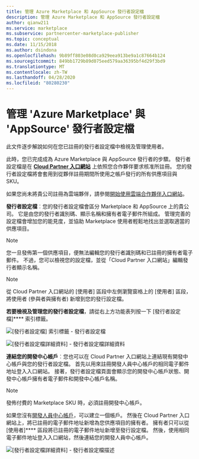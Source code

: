 ```yaml
---
title: 管理 Azure Marketplace 和 AppSource 發行者設定檔
description: 管理 Azure Marketplace 和 AppSource 發行者設定檔
author: qianw211
ms.service: marketplace
ms.subservice: partnercenter-marketplace-publisher
ms.topic: conceptual
ms.date: 11/15/2018
ms.author: dsindona
ms.openlocfilehash: 9b89ff803e08d0ca929eea913be9a1c87664b124
ms.sourcegitcommit: 849bb1729b89d075eed579aa36395bf4d29f3bd9
ms.translationtype: MT
ms.contentlocale: zh-TW
ms.lasthandoff: 04/28/2020
ms.locfileid: "80280230"
---
```

# <a name="manage-azure-marketplace-and-appsource-publisher-profile"></a>管理 'Azure Marketplace' 與 'AppSource' 發行者設定檔

此文件逐步解說如何在您已註冊的發行者設定檔中檢視及管理使用者。

此時，您已完成成為 Azure Marketplace 與 AppSource 發行者的步驟。 發行者設定檔是在 **[Cloud Partner 入口網站](https://cloudpartner.azure.com/)** 上依照您合作夥伴要求核准所註冊。 您的發行者設定檔將會套用到從夥伴註冊期間所使用之帳戶發行的所有供應項目與 SKU。

如果您尚未將貴公司註冊為雲端夥伴，請參閱[開始使用雲端合作夥伴入口網站](https://docs.microsoft.com/azure/marketplace/cloud-partner-portal-orig/cloud-partner-portal-getting-started-with-the-cloud-partner-portal)。

**發行者設定檔**︰您的發行者設定檔會區分 Marketplace 和 AppSource 上的貴公司。 它是由您的發行者識別碼、顯示名稱和擁有者電子郵件所組成。 管理完善的設定檔會增加您的能見度，並協助 Marketplace 使用者輕鬆地找出並選取適當的供應項目。

> [!NOTE]
> 您一旦發佈第一個供應項目，便無法編輯您的發行者識別碼和已註冊的擁有者電子郵件。 不過，您可以檢視您的設定檔，並從「Cloud Partner 入口網站」編輯發行者顯示名稱。

<!-- Dummy comment added to suppress MD linter warning -->

> [!NOTE]
> 從 Cloud Partner 入口網站的 [使用者] 區段中左側瀏覽窗格上的 [使用者] 區段，將使用者 (參與者與擁有者) 新增到您的發行設定檔。

**若要檢視及管理您的發行者設定檔**，請從右上方功能表列按一下 [發行者設定檔]**** 索引標籤。

![[發行者設定檔] 索引標籤 - 發行者設定檔](./media/cloud-partner-portal-how-to-manage-publisher-profile/publisherprofilenew.png)

![[發行者設定檔詳細資料] - 發行者設定檔詳細資料](./media/cloud-partner-portal-how-to-manage-publisher-profile/publisherprofiledetails.png)

**連結您的開發中心帳戶**︰您也可以在 Cloud Partner 入口網站上連結現有開發中心帳戶與您的發行者設定檔。
首先以用來註冊開發人員中心帳戶的相同電子郵件地址登入入口網站。 接著，發行者設定檔頁面會顯示您的開發中心帳戶狀態、開發中心帳戶擁有者電子郵件和開發中心帳戶名稱。

>[!NOTE]
>發佈付費的 Marketplace SKU 時，必須註冊開發中心帳戶。

如果您沒有[開發人員中心帳戶](./cloud-partner-portal-dev-center-accounts-registration.md)，可以建立一個帳戶。 然後在 Cloud Partner 入口網站上，將已註冊的電子郵件地址新增為您供應項目的擁有者。 擁有者只可以從 [使用者]**** 區段將已註冊的電子郵件地址新增至發行設定檔。 然後，使用相同電子郵件地址登入入口網站，然後連結您的開發人員中心帳戶。

![[發行者設定檔詳細資料] - 發行者設定檔描述](./media/cloud-partner-portal-how-to-manage-publisher-profile/publisherprofiledescription.png)
